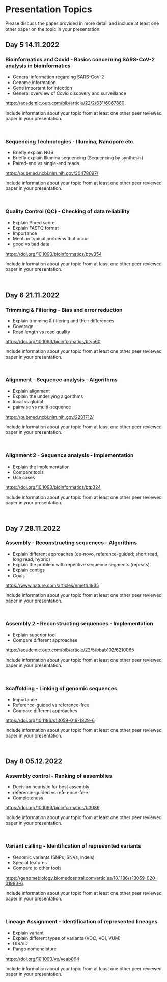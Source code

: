 # Presentation Topics

Please discuss the paper provided in more detail and include at least one other paper on the topic in your presentation.

## Day 5 14.11.2022

### Bioinformatics and Covid - Basics concerning SARS-CoV-2 analysis in bioinformatics

* General information regarding SARS-CoV-2
* Genome information
* Gene important for infection
* General overview of Covid discovery and surveillance

https://academic.oup.com/bib/article/22/2/631/6067880

Include information about your topic from at least one other peer reviewed paper in your presentation.

&nbsp;

### Sequencing Technologies - Illumina, Nanopore etc.

* Briefly explain NGS
* Briefly explain Illumina sequencing (Sequencing by synthesis)
* Paired-end vs single-end reads

https://pubmed.ncbi.nlm.nih.gov/30478097/

Include information about your topic from at least one other peer reviewed paper in your presentation.

&nbsp;

### Quality Control (QC) - Checking of data reliability

* Explain Phred score
* Explain FASTQ format
* Importance
* Mention typical problems that occur
* good vs bad data

https://doi.org/10.1093/bioinformatics/btw354

Include information about your topic from at least one other peer reviewed paper in your presentation.

&nbsp;

## Day 6 21.11.2022

### Trimming & Filtering - Bias and error reduction

* Explain trimming & filtering and their differences
* Coverage
* Read length vs read quality

https://doi.org/10.1093/bioinformatics/bty560

Include information about your topic from at least one other peer reviewed paper in your presentation.

&nbsp;

### Alignment - Sequence analysis - Algorithms

* Explain alignment
* Explain the underlying algorithms
* local vs global
* pairwise vs multi-sequence

https://pubmed.ncbi.nlm.nih.gov/2231712/

Include information about your topic from at least one other peer reviewed paper in your presentation.

&nbsp;

### Alignment 2 - Sequence analysis - Implementation

* Explain the implementation
* Compare tools
* Use cases

https://doi.org/10.1093/bioinformatics/btp324

Include information about your topic from at least one other peer reviewed paper in your presentation.

&nbsp;

## Day 7 28.11.2022

### Assembly - Reconstructing sequences - Algorithms

* Explain different approaches (de-novo, reference-guided; short read, long read, hybrid)
* Explain the problem with repetitive sequence segments (repeats)
* Explain contigs
* Goals

https://www.nature.com/articles/nmeth.1935

Include information about your topic from at least one other peer reviewed paper in your presentation.

&nbsp;

### Assembly 2 - Reconstructing sequences - Implementation

* Explain superior tool
* Compare different approaches

https://academic.oup.com/bib/article/22/5/bbab102/6210065

Include information about your topic from at least one other peer reviewed paper in your presentation.

&nbsp;

### Scaffolding - Linking of genomic sequences

* Importance
* Reference-guided vs reference-free
* Compare different approaches

https://doi.org/10.1186/s13059-019-1829-6

Include information about your topic from at least one other peer reviewed paper in your presentation.

&nbsp;

## Day 8 05.12.2022

### Assembly control - Ranking of assemblies

* Decision heuristic for best assembly
* reference-guided vs reference-free
* Completeness

https://doi.org/10.1093/bioinformatics/btt086

Include information about your topic from at least one other peer reviewed paper in your presentation.

&nbsp;

### Variant calling - Identification of represented variants

* Genomic variants (SNPs, SNVs, indels)
* Special features
* Compare to other tools

https://genomebiology.biomedcentral.com/articles/10.1186/s13059-020-01993-6

Include information about your topic from at least one other peer reviewed paper in your presentation.

&nbsp;

### Lineage Assignment - Identification of represented lineages

* Explain variant
* Explain different types of variants (VOC, VOI, VUM)
* GISAID
* Pango nomenclature

https://doi.org/10.1093/ve/veab064

Include information about your topic from at least one other peer reviewed paper in your presentation.
